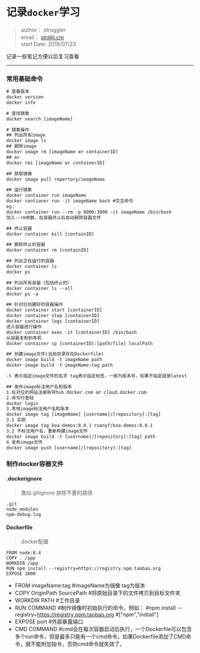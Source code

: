 # 记录`docker`学习
> author： struggler \
> email： str@li.cm \
> start Date: 2019/07/23

记录一些笔记方便以后复习查看
***

### 常用基础命令

``` vb
# 查看版本
docker version
docker info

# 查找镜象
docker search [imageName]

# 镜象操作
## 列出所有image
docker image ls
## 删除image
docker image rm [imageName or containerID]
## or
docker rmi [imageName or containerID]

## 获取镜像
docker image pull repertory/imageName

## 运行镜象
docker container run imageName
docker contianer run -it imageName bash #交互命令
eg：
docker container run --rm -p 8000:3000 -it imageName /bin/bash
加入--rm参数，在容器终止后自动删除容器文件

## 终止容器
docker container kill [containID]

## 删除终止的容器
docker container rm [containID]

## 列出正在运行的容器
docker container ls
docker ps 

## 列出所有容器（包括终止的）
docker container ls --all
docker ps -a

## 针对已创建好的容器操作
docker container start [containerID]
docker container stop [containerID]
docker container logs [containerID]
进入容器进行操作
docker container exec -it [containerID] /bin/bash
从容器复制到本机
docker container cp [containerID]:[path/file] localPath

## 创建image文件(当前目录存在Dockerfile)
docker image build -t imageName path
docker image build -t imageName:tag path

-t 表示指定image文件的名字 tag表示指定标签，一般为版本号，如果不指定就是latest

## 发布image标注用户名和版本
1.在对应的网站注册账号hub.docker.com or cloud.docker.com 
2.命令行登陆
docker login
3.本地image标注用户名和版本
docker image tag [imageName] [username]/[repository]:[tag]
3.1 实例
docker image tag koa-demos:0.0.1 ruanyf/koa-demos:0.0.1
3.2 不标注用户名，重新构建image文件
docker image build -t [username]/[repository]:[tag] path
4 发布image文件
docker image push [username]/[repository]:[tag]

```
### 制作docker容器文件

#### .dockerignore 

>类似.gitignore 排除不要的路径

```shell
.git
node_modules
npm-debug.log
```

#### Dockerfile

>docker配置

```shell
FROM node:8.4
COPY . /app
WORKDIR /app
RUN npm install --registry=https://registry.npm.taobao.org
EXPOSE 3000
```

- FROM imageName:tag
#imageName为镜像 tag为版本
- COPY OriginPath SourcePath
#将原始目录下的文件拷贝到目标文件夹
- WORKDIR PATH
#工作目录
- RUN COMMAND
#制作镜像时初始执行的命令，例如：
#npm install --registry=https://registry.npm.taobao.org 
#["npm","indtall"]
- EXPOSE port
#外部暴露端口
- CMD COMMAND
#cmd会在每次容器启动后执行，一个Dockerfile可以包含多个run命令，但是最多只能有一个cmd命令，如果Dockerfile添加了CMD命令，就不能附加指令，否则cmd命令就失效了。



